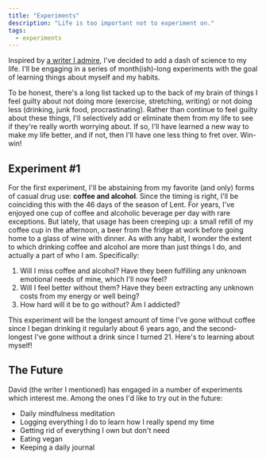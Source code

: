 ```yaml
---
title: "Experiments"
description: "Life is too important not to experiment on."
tags:
  - experiments
---
```


Inspired by [a writer I admire](http://www.raptitude.com/experiments/), I've decided to add a dash of science to my life. I'll be engaging in a series of month(ish)-long experiments with the goal of learning things about myself and my habits.

To be honest, there's a long list tacked up to the back of my brain of things I feel guilty about not doing more (exercise, stretching, writing) or not doing less (drinking, junk food, procrastinating). Rather than continue to feel guilty about these things, I'll selectively add or eliminate them from my life to see if they're really worth worrying about. If so, I'll have learned a new way to make my life better, and if not, then I'll have one less thing to fret over. Win-win!

## Experiment #1

For the first experiment, I'll be abstaining from my favorite (and only) forms of casual drug use: **coffee and alcohol**. Since the timing is right, I'll be coinciding this with the 46 days of the season of Lent. For years, I've enjoyed one cup of coffee and alcoholic beverage per day with rare exceptions. But lately, that usage has been creeping up: a small refill of my coffee cup in the afternoon, a beer from the fridge at work before going home to a glass of wine with dinner. As with any habit, I wonder the extent to which drinking coffee and alcohol are more than just things I do, and actually a part of who I am. Specifically:

1. Will I miss coffee and alcohol? Have they been fulfilling any unknown emotional needs of mine, which I'll now feel?
2. Will I feel better without them? Have they been extracting any unknown costs from my energy or well being?
3. How hard will it be to go without? Am I addicted?

This experiment will be the longest amount of time I've gone without coffee since I began drinking it regularly about 6 years ago, and the second-longest I've gone without a drink since I turned 21. Here's to learning about myself!

## The Future

David (the writer I mentioned) has engaged in a number of experiments which interest me. Among the ones I'd like to try out in the future:

- Daily mindfulness meditation
- Logging everything I do to learn how I really spend my time
- Getting rid of everything I own but don't need
- Eating vegan
- Keeping a daily journal